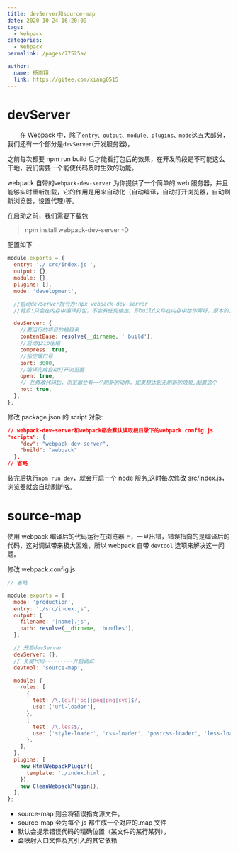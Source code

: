 ```yaml
---
title: devServer和source-map
date: 2020-10-24 16:20:09
tags:
  - Webpack
categories:
  - Webpack
permalink: /pages/77525a/

author:
  name: 杨雨翔
  link: https://gitee.com/xiang0515
---
```


# devServer

&emsp;&emsp;在 Webpack 中，除了`entry、output、module、plugins、mode`这五大部分，我们还有一个部分是`devServer`(开发服务器)，

之前每次都要 npm run build 后才能看打包后的效果，在开发阶段是不可能这么干地，我们需要一个能使代码及时生效的功能。

webpack 自带的`webpack-dev-server` 为你提供了一个简单的 web 服务器，并且能够实时重新加载，它的作用是用来自动化（自动编译，自动打开浏览器，自动刷新浏览器，设置代理)等。

在启动之前，我们需要下载包

> npm install webpack-dev-server -D

配置如下

```js
module.exports = {
  entry: './ src/index.js ',
  output: {},
  module: {},
  plugins: [],
  mode: 'development',

  //启动devServer指令为:npx webpack-dev-server
  //特点:只会在内存中编译打包，不会有任何输出。即build文件在内存中给你弄好，原本的文件夹中不会出现build文件夹

  devServer: {
    //要运行的项目的根目录
    contentBase: resolve(__dirname, ' build'),
    //启动gzip压缩
    compress: true,
    //指定端口号
    port: 3000,
    //编译完成自动打开浏览器
    open: true,
    // 在修改代码后，浏览器会有一个刷新的动作，如果想达到无刷新的效果,配置这个
    hot: true,
  },
};
```

修改 package.json 的 script 对象:

```json
// webpack-dev-server和webpack都会默认读取根目录下的webpack.config.js
"scripts": {
    "dev": "webpack-dev-server",
    "build": "webpack"
  },
// 省略
```

装完后执行`npm run dev`，就会开启一个 node 服务,这时每次修改 src/index.js，浏览器就会自动刷新咯。

# source-map

使用 webpack 编译后的代码运行在浏览器上，一旦出错，错误指向的是编译后的代码，这对调试带来极大困难，所以 webpack 自带 `devtool` 选项来解决这一问题。

修改 webpack.config.js

```js
// 省略

module.exports = {
  mode: 'production',
  entry: './src/index.js',
  output: {
    filename: '[name].js',
    path: resolve(__dirname, 'bundles'),
  },

  // 开启devServer
  devServer: {},
  // 关键代码---------开启调试
  devtool: 'source-map',

  module: {
    rules: [
      {
        test: /\.(gif|jpg|jpeg|png|svg)$/,
        use: ['url-loader'],
      },
      {
        test: /\.less$/,
        use: ['style-loader', 'css-loader', 'postcss-loader', 'less-loader'],
      },
    ],
  },
  plugins: [
    new HtmlWebpackPlugin({
      template: './index.html',
    }),
    new CleanWebpackPlugin(),
  ],
};
```

- source-map 则会将错误指向源文件。
- source-map 会为每个 js 都生成一个对应的.map 文件
- 默认会提示错误代码的精确位置（某文件的某行某列），
- 会映射入口文件及其引入的其它依赖
